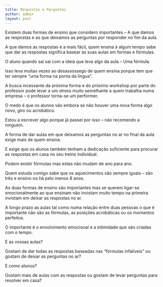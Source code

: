 ```yaml
---
title: Respostas e Perguntas
author: admin
layout: post
---
```

Existem duas formas de ensino que considero importantes &#8211; A que damos as respostas e as que deixamos as perguntas por responder no fim da aula.

A que damos as respostas é a mais fácil, quem ensina à algum tempo sabe que dar as respostas significa basear as suas aulas em formas e fórmulas.

O aluno quando sai sai com a ideia que leva algo da aula &#8211; Uma fórmula.

Isso leva muitas vezes ao desassossego de quem ensina porque tem que ter sempre &#8220;uma forma na ponta da língua&#8221;.

A busca incessante da próxima forma e do próximo workshop por parte do professor pode levar a um stress muito semelhante a quem trabalha numa empresa &#8211; o professor torna-se um performer.

O medo é que os alunos vão embora se não houver uma nova forma algo novo, giro ou acrobático.

Estou a escrever algo porque já passei por isso &#8211; não recomendo a ninguém.

A forma de dar aulas em que deixamos as perguntas no ar no final da aula exige mais de quem ensina.

E exige que os alunos também tenham a dedicação suficiente para procurar as respostas em casa no seu treino individual.

Podem existir fórmulas mas estas não mudam de ano para ano.

Quem estuda comigo sabe que os aquecimentos são sempre iguais &#8211; são três e ensino-os há pelo menos 8 anos.

As duas formas de ensino são importantes mas se querem ligar-se emocionalmente ao que ensinam não invistam muito tempo na primeira invistam em deixar as respostas no ar.

A longo prazo as aulas tal como numa relação entre duas pessoas o que é importante não são as fórmulas, as posições acrobáticas ou os momentos perfeitos.

O importante é o envolvimento emocional e a intimidade que são criadas com o tempo.

E as vossas aulas?

Gostam de dar todas as respostas baseadas nas &#8220;fórmulas infalíveis&#8221; ou gostam de deixar as perguntas no ar?

E como alunos?

Gostam mais de aulas com as respostas ou gostam de levar perguntas para resolver em casa?